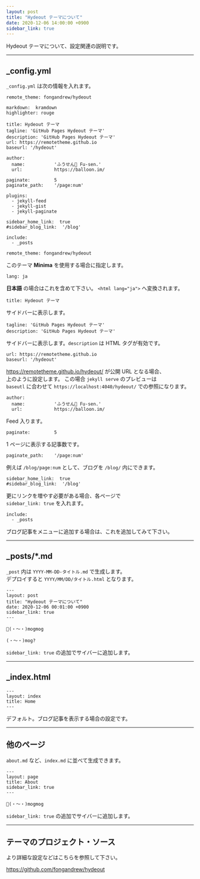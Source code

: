 ```yaml
---
layout: post
title: "Hydeout テーマについて"
date: 2020-12-06 14:00:00 +0900
sidebar_link: true
---
```


Hydeout テーマについて、設定関連の説明です。

___

## _config.yml

`_config.yml` は次の情報を入れます。

```
remote_theme: fongandrew/hydeout

markdown:  kramdown
highlighter: rouge

title: Hydeout テーマ
tagline: 'GitHub Pages Hydeout テーマ'
description: 'GitHub Pages Hydeout テーマ'
url: https://remotetheme.github.io
baseurl: '/hydeout'

author:
  name:           'ふうせん🎈 Fu-sen.'
  url:            https://balloon.im/

paginate:         5
paginate_path:    '/page:num'

plugins:
  - jekyll-feed
  - jekyll-gist
  - jekyll-paginate

sidebar_home_link:  true
#sidebar_blog_link:  '/blog'

include:
  - _posts
```

```
remote_theme: fongandrew/hydeout
```

このテーマ **Minima** を使用する場合に指定します。

```
lang: ja
```

**日本語** の場合はこれを含めて下さい。 `<html lang="ja">` へ変換されます。

```
title: Hydeout テーマ
```

サイドバーに表示します。

```
tagline: 'GitHub Pages Hydeout テーマ'
description: 'GitHub Pages Hydeout テーマ'
```

サイドバーに表示します。`description` は HTML タグが有効です。

```
url: https://remotetheme.github.io
baseurl: '/hydeout'
```

<https://remotetheme.github.io/hydeout/> が公開 URL となる場合、\
上のように設定します。
この場合 `jekyll serve` のプレビューは\
`baseutl` に合わせて `https://localhost:4040/hydeout/` での参照になります。

```
author:
  name:           'ふうせん🎈 Fu-sen.'
  url:            https://balloon.im/
```

Feed 入ります。

```
paginate:         5
```

1 ページに表示する記事数です。

```
paginate_path:    '/page:num'
```

例えば `/blog/page:num` として、ブログを `/blog/` 内にできます。

```
sidebar_home_link:  true
#sidebar_blog_link:  '/blog'
```

更にリンクを増やす必要がある場合、各ページで\
`sidebar_link: true` を入れます。

```
include:
  - _posts
```

ブログ記事をメニューに追加する場合は、これを追加してみて下さい。

___

## _posts/*.md

`_post` 内は `YYYY-MM-DD-タイトル.md` で生成します。\
デプロイすると `YYYY/MM/DD/タイトル.html` となります。

```
---
layout: post
title: "Hydeout テーマについて"
date: 2020-12-06 00:01:00 +0900
sidebar_link: true
---

🍩(・～・)mogmog

(・～・)mog?
```

`sidebar_link: true` の追加でサイバーに追加します。

___

## _index.html

```
---
layout: index
title: Home
---
```

デフォルト。ブログ記事を表示する場合の設定です。

___

## 他のページ

`about.md` など、`index.md` に並べて生成できます。

```
---
layout: page
title: About
sidebar_link: true
---

🍩(・～・)mogmog
```

`sidebar_link: true` の追加でサイバーに追加します。

___

## テーマのプロジェクト・ソース

より詳細な設定などはこちらを参照して下さい。

<https://github.com/fongandrew/hydeout>

